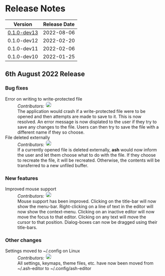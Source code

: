 <!--
	Copyright (c) Akash Nag. All rights reserved.
	Licensed under the MIT License. See LICENSE.md in the project root for license information.
-->

# Release Notes

| Version | Release Date |
|---------|--------------|
| [0.1.0-dev13](#6th-august-2022-release) | 2022-08-06 |
| 0.1.0-dev12 | 2022-02-20 |
| 0.1.0-dev11 | 2022-02-06 |
| 0.1.0-dev10 | 2022-01-25 |


## 6th August 2022 Release

### Bug fixes

<dl>
	<dt>Error on writing to write-protected file</dt>
	<dd>
	<em>Contributors:</em>
	<a href="https://github.com/akashnag"><img src="https://avatars.githubusercontent.com/u/48851399?v=4" height="20" style="border-radius:20px"/></a><br/>
	The application would crash if a write-protected file were to be opened and then attempts are made to save to it. This is now resolved. An error message is now displated to the user if they try to save any changes to the file. Users can then try to save the file with a different name if they so choose.</dd>	  
	<dt>File deleted externally</dt>
	<dd>
	<em>Contributors:</em>
	<a href="https://github.com/akashnag"><img src="https://avatars.githubusercontent.com/u/48851399?v=4" height="20" style="border-radius:20px"/></a><br/>
	If a currently opened file is deleted externally, <b>ash</b> would now inform the user and let them choose what to do with the file. If they choose to recreate the file, it will be recreated. Otherwise, the contents will be transferred to a new unfiled buffer.</dd>
</dl>

### New features

<dl>
	<dt>Improved mouse support</dt>
	<dd>
	<em>Contributors:</em>
	<a href="https://github.com/akashnag"><img src="https://avatars.githubusercontent.com/u/48851399?v=4" height="20" style="border-radius:20px"/></a><br/>
	Mouse support has been improved. Clicking on the title-bar will now show the menu-bar. Right-clicking on a line of text in the editor will now show the context-menu. Clicking on an inactive editor will now move the focus to that editor. Clicking on any text will move the cursor to that position. Dialog-boxes can now be dragged using their title-bars.
	</dd>
</dl>

### Other changes

<dl>
	<dt>Settings moved to ~/.config on Linux</dt>
	<dd>
	<em>Contributors: </em><a href="https://github.com/domsch1988"><img src="https://avatars.githubusercontent.com/u/1961154?v=4" height="20" style="border-radius:20px"/></a><br/>
	All settings, keymaps, theme files, etc. have now been moved from ~/.ash-editor to ~/.config/ash-editor
	</dd>
</dl>
